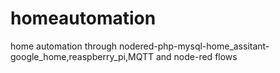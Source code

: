 # homeautomation
home automation through nodered-php-mysql-home_assitant-google_home,reaspberry_pi,MQTT and node-red flows
